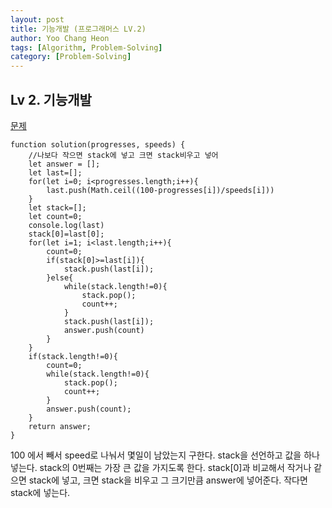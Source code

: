 ```yaml
---
layout: post
title: 기능개발 (프로그래머스 LV.2)
author: Yoo Chang Heon
tags: [Algorithm, Problem-Solving]
category: [Problem-Solving]
---
```


## Lv 2. 기능개발

[문제](https://programmers.co.kr/learn/courses/30/lessons/42586)

    function solution(progresses, speeds) {
        //나보다 작으면 stack에 넣고 크면 stack비우고 넣어
        let answer = [];
        let last=[];
        for(let i=0; i<progresses.length;i++){
            last.push(Math.ceil((100-progresses[i])/speeds[i]))
        }
        let stack=[];
        let count=0;
        console.log(last)
        stack[0]=last[0];
        for(let i=1; i<last.length;i++){
            count=0;
            if(stack[0]>=last[i]){
                stack.push(last[i]);
            }else{
                while(stack.length!=0){
                    stack.pop();
                    count++;
                }
                stack.push(last[i]);
                answer.push(count)
            }
        }
        if(stack.length!=0){
            count=0;
            while(stack.length!=0){
                stack.pop();
                count++;
            }
            answer.push(count);
        }
        return answer;
    }

100 에서 빼서 speed로 나눠서 몇일이 남았는지 구한다. stack을 선언하고 값을 하나 넣는다. stack의 0번째는 가장 큰 값을 가지도록 한다. stack[0]과 비교해서 작거나 같으면 stack에 넣고, 크면 stack을 비우고 그 크기만큼 answer에 넣어준다. 작다면 stack에 넣는다.
